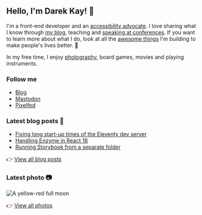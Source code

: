 ## Hello, I'm Darek Kay! 👋

I'm a front-end developer and an [accessibility advocate](https://darekkay.com/tags/accessibility/). I love sharing what I know through [my blog](https://darekkay.com/), teaching and [speaking at conferences](https://github.com/darekkay/presentations). If you want to learn more about what I do, look at all the [awesome things](https://darekkay.com/projects/) I'm building to make people's lives better. 💖

In my free time, I enjoy [photography](https://photos.darekkay.com/), board games, movies and playing instruments.

### Follow me

- [Blog](https://darekkay.com/)
- [Mastodon](https://fosstodon.org/@darekkay)
- [Pixelfed](https://pixelfed.social/i/web/profile/425185433823763122)

### Latest blog posts 📖

<!-- @begin-blog-posts -->

- [Fixing long start-up times of the Eleventy dev server](https://darekkay.com/blog/eleventy-browsersync-issue/)
- [Handling Enzyme in React 18](https://darekkay.com/blog/react-18-enzyme/)
- [Running Storybook from a separate folder](https://darekkay.com/blog/storybook-separate-folder/)

<!-- @end-blog-posts -->

👉️ [View all blog posts](https://darekkay.com/blog/)

### Latest photo 📷️

<!-- @begin-photo -->

<img src='https://photos.darekkay.com/photo/0034-small.jpg' alt='A yellow-red full moon' />

<!-- @end-photo -->

👉️ [View all photos](https://darekkay.com/projects/)

